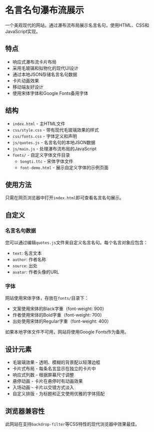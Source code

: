 # 名言名句瀑布流展示

一个美观现代的网站，通过瀑布流布局展示名言名句，使用HTML、CSS和JavaScript实现。

## 特点

- 响应式瀑布流卡片布局
- 采用毛玻璃和拟物化的现代UI设计
- 通过本地JSON存储名言名句数据
- 卡片动画效果
- 移动端友好设计
- 使用宋体字体和Google Fonts备用字体

## 结构

- `index.html` - 主HTML文件
- `css/style.css` - 带有现代毛玻璃效果的样式
- `css/fonts.css` - 字体定义和声明
- `js/quotes.js` - 名言名句的本地JSON数据
- `js/main.js` - 处理瀑布流布局的JavaScript
- `fonts/` - 自定义字体文件目录
  - `Songti.ttc` - 宋体字体文件
  - `font-demo.html` - 展示自定义字体的示例页面

## 使用方法

只需在网页浏览器中打开`index.html`即可查看名言名句展示。

## 自定义

### 名言名句数据
您可以通过编辑`quotes.js`文件来自定义名言名句。每个名言对象应包含：

- `text`: 名言文本
- `author`: 作者名称
- `source`: 出处
- `avatar`: 作者头像的URL

### 字体
网站使用宋体字体，存放在`fonts/`目录下：

- 文案使用宋体的Black字重（font-weight: 900）
- 作者使用宋体的Bold字重（font-weight: 700）
- 出处使用宋体的Regular字重（font-weight: 400）

如果本地字体文件不可用，网站将使用Google Fonts作为备用。

## 设计元素

- 毛玻璃效果 - 透明、模糊的背景配以轻薄边框
- 卡片式布局 - 每条名言显示在独立的卡片中
- 响应式列数 - 根据屏幕尺寸调整
- 悬停动画 - 卡片在悬停时有动画效果
- 入场动画 - 卡片以交错方式淡入
- 自定义排版 - 为标题和正文使用优雅的字体搭配

## 浏览器兼容性

此网站在支持`backdrop-filter`等CSS特性的现代浏览器中效果最佳。 
